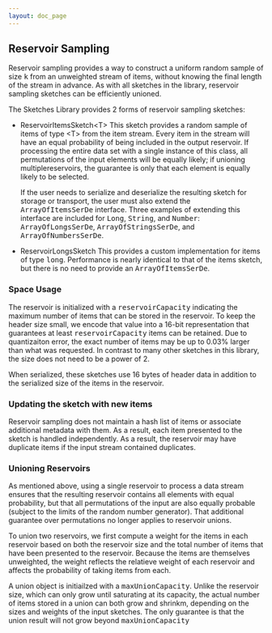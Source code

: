 ```yaml
---
layout: doc_page
---
```


## Reservoir Sampling

Reservoir sampling provides a way to construct a uniform random sample of size <tt>k</tt> from an unweighted stream of items, without knowing the final length of the stream in advance. As with all sketches in the library, reservoir sampling sketches can be efficiently unioned.

The Sketches Library provides 2 forms of reservoir sampling sketches:
* ReservoirItemsSketch&lt;T&gt;
    This sketch provides a random sample of items of type &lt;T&gt; from the item stream. Every
    item in the stream will have an equal probability of being included in the output reservoir.
    If processing the entire data set with a single instance of this class, all permutations of the
    input elements will be equally likely; if unioning multiplereservoirs, the guarantee is only
    that each element is equally likely to be selected.
    
    If the user needs to serialize and deserialize the resulting sketch for storage or transport, 
    the user must also extend the <tt>ArrayOfItemsSerDe</tt> interface. Three examples of 
    extending this interface are included for <tt>Long</tt>,
    <tt>String</tt>, and <tt>Number</tt>: <tt>ArrayOfLongsSerDe</tt>, <tt>ArrayOfStringsSerDe</tt>,
    and <tt>ArrayOfNumbersSerDe</tt>.

* ReservoirLongsSketch
    This provides a custom implementation for items of type <tt>long</tt>. Performance is nearly identical
    to that of the items sketch, but there is no need to provide an <tt>ArrayOfItemsSerDe</tt>.
    

### Space Usage

The reservoir is initialized with a <tt>reservoirCapacity</tt> indicating the maximum number of items 
that can be stored in the reservoir. To keep the header size small, we encode that value into a 16-bit
representation that guarantees at least <tt>reservoirCapacity</tt> items can be retained. Due to
quantizaiton error, the exact number of items may be up to 0.03% larger than what was requested. In
contrast to many other sketches in this library, the size does not need to be a power of 2.

When serialized, these sketches use 16 bytes of header data in addition to the serialized size of the
items in the reservoir.


### Updating the sketch with new items

Reservoir sampling does not maintain a hash list of items or associate additional metadata with them. As a
result, each item presented to the sketch is handled independently. As a result, the reservoir may have
duplicate items if the input stream contained duplicates.


### Unioning Reservoirs

As mentioned above, using a single reservoir to process a data stream ensures that the resulting reservoir contains all elements with equal probability, but that all permutations of the input are also equally probable (subject to the limits of the random number generator). That additional guarantee over permutations no longer applies to reservoir unions.

To union two reservoirs, we first compute a weight for the items in each reservoir based on both the reservoir size and the total number of items that have been presented to the reservoir. Because the items are themselves unweighted, the weight reflects the relatieve weight of each reservoir and affects the probability of taking items from each.

A union object is initiailzed with a <tt>maxUnionCapacity</tt>. Unlike the reservoir size, which can only grow until saturating at its capacity, the actual number of items stored in a union can both grow and shrinkm, depending on the sizes and weights of the input sketches. The only guarantee is that the union result will not grow beyond <tt>maxUnionCapacity</tt>
